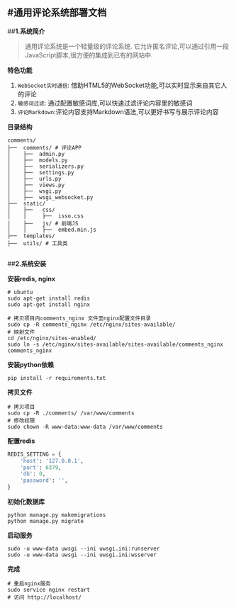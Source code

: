 
#**通用评论系统部署文档**
---

##**1.系统简介**
> 通用评论系统是一个轻量级的评论系统. 它允许匿名评论,可以通过引用一段JavaScript脚本,很方便的集成到已有的网站中.

**特色功能**

 1. ```WebSocket实时通信```: 借助HTML5的WebSocket功能,可以实时显示来自其它人的评论
 2. ```敏感词过滤```: 通过配置敏感词库,可以快速过滤评论内容里的敏感词
 3. ```评论Markdown```:评论内容支持Markdown语法,可以更好书写与展示评论内容
 
**目录结构**
```
comments/
├──  comments/ # 评论APP
│    ├──  admin.py   
│    ├──  models.py  
│    ├──  serializers.py 
│    ├──  settings.py 
│    ├──  urls.py  
│    ├──  views.py  
│    ├──  wsgi.py 
│    ├──  wsgi_websocket.py
├──  static/
│    ├──   css/
│    │     ├──  isso.css
│    ├──   js/ # 前端JS
│    │     ├──  embed.min.js
├──  templates/ 
├──  utils/ # 工具类
  
```
 
##**2.系统安装**

**安装redis, nginx**
```
# ubuntu
sudo apt-get install redis
sudo apt-get install nginx

# 拷贝项目内comments_nginx 文件至nginx配置文件目录
sudo cp -R comments_nginx /etc/nginx/sites-available/
# 映射文件
cd /etc/nginx/sites-enabled/
sudo ln -s /etc/nginx/sites-available/sites-available/comments_nginx comments_nginx
```

**安装python依赖**
```
pip install -r requirements.txt
```

**拷贝文件**
```
# 拷贝项目
sudo cp -R ./comments/ /var/www/comments
# 修改权限
sudo chown -R www-data:www-data /var/www/comments
```

**配置redis**
```python
REDIS_SETTING = {
    'host': '127.0.0.1',
    'port': 6379,
    'db': 0,
    'password': '',
}
```

**初始化数据库**
```
python manage.py makemigrations
python manage.py migrate
```

**启动服务**
```
sudo -u www-data uwsgi --ini uwsgi.ini:runserver
sudo -u www-data uwsgi --ini uwsgi.ini:wsserver
```

**完成**
```
# 重启nginx服务
sudo service nginx restart
# 访问 http://localhost/
```